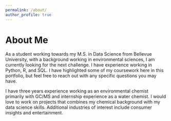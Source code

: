 ```yaml
---
permalink: /about/
author_profile: true
---
```


# About Me

As a student working towards my M.S. in Data Science from Bellevue University, with a background working in environmental sciences, I am currently looking for the next challenge. I have experience working in Python, R, and SQL. I have highlighted some of my coursework here in this portfolio, but feel free to reach out with any specific questions you may have. 

I have three years experience working as an environmental chemist primarily with GC/MS and internship experience as a water chemist. I would love to work on projects that combines my chemical background with my data science skills. Additional industries of interest include consumer insights and entertainment. 

